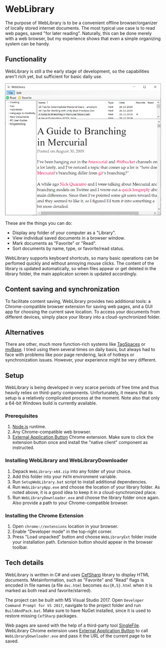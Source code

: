 # WebLibrary
The purpose of WebLibrary is to be a convenient offline browser/organizer of locally stored internet documents. The most typical use case is to read web pages, saved "for later reading". Naturally, this can be done merely with a web browser, but my experience shows that even a simple organizing system can be handy.

## Functionality
WebLibrary is still a the early stage of development, so the capabilities aren't rich yet, but sufficient for basic daily use.

![](weblibrary_screenshot.png)

These are the things you can do:

* Display any folder of your computer as a "Library".
* View individual saved documents in a browser window.
* Mark documents as "Favorite" or "Read".
* Sort documents by name, type, or favorite/read status.

WebLibrary supports keyboard shortcuts, so many basic operations can be perfomed quickly and without annoying mouse clicks. The content of the library is updated automatically, so when files appear or get deleted in the library folder, the main applicaton screen is updated accordingly.

## Content saving and synchronization
To facilitate content saving, WebLibrary provides two additional tools: a Chrome-compatible browser extension for saving web pages, and a GUI app for choosing the current save location. To access your documents from different devices, simply place your library into a cloud-synchronized folder.

## Alternatives
There are other, much more function-rich systems like [TagSpaces](https://www.tagspaces.org/) or [myBase](http://www.wjjsoft.com/mybase.html). I tried using them several times on daily basis, but always had to face with problems like poor page rendering, lack of hotkeys or synchronization issues. However, your experience might be very different.

## Setup
WebLibrary is being developed in very scarce periods of free time and thus heavily relies on third-party components. Unfortunately, it means that its setup is a relatively complicated process at the moment. Note also that only a 64-bit Windows build is currently available.

### Prerequisites
1. [Node.js](https://nodejs.org/en/) runtime.
1. Any Chrome-compatible web browser.
1. [External Application Button](https://chrome.google.com/webstore/detail/external-application-butt/bifmfjgpgndemajpeeoiopbeilbaifdo) Chrome extension. Make sure to click the extension button once and install the "native client" component as instructed.

### Installing WebLibrary and WebLibraryDownloader
1. Depack `WebLibrary-x64.zip` into any folder of your choice.
1. Add this folder into your `PATH` environment variable.
1. Run `SetupWebLibrary.bat` script to install additional dependencies.
1. Run `WebLibraryApp.exe` and choose the location of your library folder. As noted above, it is a good idea to keep it in a cloud-synchronized place.
1. Run `WebLibraryDownloader.exe` and choose the library folder once again. Also provide a path to your Chrome-compatible browser.

### Installing the Chrome Extension
1. Open `chrome://extensions` location in your browser.
1. Enable "Developer mode" in the top-right corner.
1. Press "Load unpacked" button and choose `WebLibraryExt` folder inside your installation path. Extension button should appear in the browser toolbar.

## Tech details
WebLibrary is written in C# and uses [CefSharp](https://github.com/cefsharp/CefSharp/) library to display HTML documents. Metainformation, such as "Favorite" and "Read" flags is encoded in file names (a file `doc.html` becomes `doc{R,S}.html` when it is marked as both read and favorite/starred). 

The project can be built with MS Visual Studio 2017. Open `Developer Command Prompt for VS 2017`, navigate to the project folder and run `BuildAndPack.bat`. Make sure to have NuGet installed, since it is used to restore missing `CefSharp` packages.

Web pages are saved with the help of a third-party tool [SingleFile](https://github.com/gildas-lormeau/SingleFile). WebLibrary Chrome extension uses [External Application Button](https://add0n.com/external-application-button.html) to call `WebLibraryDownloader.exe` and pass it the URL of the current page to be saved.

